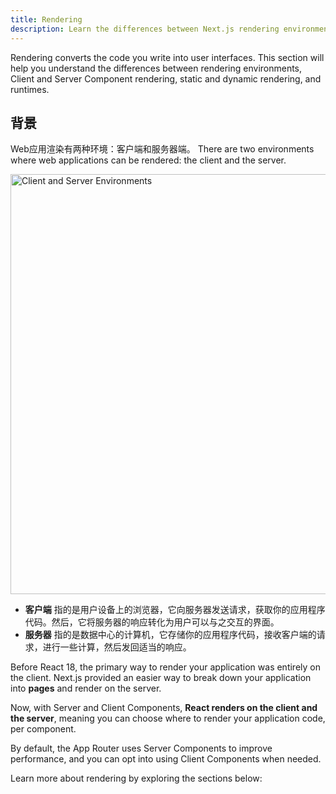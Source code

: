 ```yaml
---
title: Rendering
description: Learn the differences between Next.js rendering environments, strategies, and runtimes.
---
```


Rendering converts the code you write into user interfaces. This section will help you understand the differences between rendering environments, Client and Server Component rendering, static and dynamic rendering, and runtimes.

## 背景

Web应用渲染有两种环境：客户端和服务器端。
There are two environments where web applications can be rendered: the client and the server.

<Image
  alt="Client and Server Environments"
  srcLight="https://nextjs.org/docs/light/client-and-server-environments.png"
  srcDark="https://nextjs.org/docs/dark/client-and-server-environments.png"
  width="1600"
  height="672"
/>

- **客户端** 指的是用户设备上的浏览器，它向服务器发送请求，获取你的应用程序代码。然后，它将服务器的响应转化为用户可以与之交互的界面。
- **服务器** 指的是数据中心的计算机，它存储你的应用程序代码，接收客户端的请求，进行一些计算，然后发回适当的响应。

Before React 18, the primary way to render your application was entirely on the client. Next.js provided an easier way to break down your application into **pages** and render on the server.

Now, with Server and Client Components, **React renders on the client and the server**, meaning you can choose where to render your application code, per component.

By default, the App Router uses Server Components to improve performance, and you can opt into using Client Components when needed.

Learn more about rendering by exploring the sections below:
